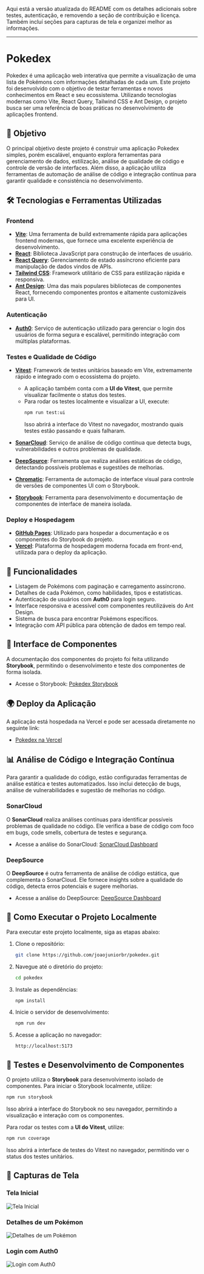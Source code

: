 Aqui está a versão atualizada do README com os detalhes adicionais sobre testes,
autenticação, e removendo a seção de contribuição e licença. Também incluí
seções para capturas de tela e organizei melhor as informações.

---

# Pokedex

Pokedex é uma aplicação web interativa que permite a visualização de uma lista
de Pokémons com informações detalhadas de cada um. Este projeto foi desenvolvido
com o objetivo de testar ferramentas e novos conhecimentos em React e seu
ecossistema. Utilizando tecnologias modernas como Vite, React Query, Tailwind
CSS e Ant Design, o projeto busca ser uma referência de boas práticas no
desenvolvimento de aplicações frontend.

## 🎯 Objetivo

O principal objetivo deste projeto é construir uma aplicação Pokedex simples,
porém escalável, enquanto explora ferramentas para gerenciamento de dados,
estilização, análise de qualidade de código e controle de versão de interfaces.
Além disso, a aplicação utiliza ferramentas de automação de análise de código e
integração contínua para garantir qualidade e consistência no desenvolvimento.

## 🛠️ Tecnologias e Ferramentas Utilizadas

### Frontend

- **[Vite](https://vitejs.dev/)**: Uma ferramenta de build extremamente rápida
  para aplicações frontend modernas, que fornece uma excelente experiência de
  desenvolvimento.
- **[React](https://reactjs.org/)**: Biblioteca JavaScript para construção de
  interfaces de usuário.
- **[React Query](https://react-query.tanstack.com/)**: Gerenciamento de estado
  assíncrono eficiente para manipulação de dados vindos de APIs.
- **[Tailwind CSS](https://tailwindcss.com/)**: Framework utilitário de CSS para
  estilização rápida e responsiva.
- **[Ant Design](https://ant.design/)**: Uma das mais populares bibliotecas de
  componentes React, fornecendo componentes prontos e altamente customizáveis
  para UI.

### Autenticação

- **[Auth0](https://auth0.com/)**: Serviço de autenticação utilizado para
  gerenciar o login dos usuários de forma segura e escalável, permitindo
  integração com múltiplas plataformas.

### Testes e Qualidade de Código

- **[Vitest](https://vitest.dev/)**: Framework de testes unitários baseado em
  Vite, extremamente rápido e integrado com o ecossistema do projeto.

  - A aplicação também conta com a **UI do Vitest**, que permite visualizar
    facilmente o status dos testes.
  - Para rodar os testes localmente e visualizar a UI, execute:
    ```bash
    npm run test:ui
    ```
    Isso abrirá a interface do Vitest no navegador, mostrando quais testes estão
    passando e quais falharam.

- **[SonarCloud](https://sonarcloud.io/)**: Serviço de análise de código
  contínua que detecta bugs, vulnerabilidades e outros problemas de qualidade.
- **[DeepSource](https://deepsource.io/)**: Ferramenta que realiza análises
  estáticas de código, detectando possíveis problemas e sugestões de melhorias.
- **[Chromatic](https://www.chromatic.com/)**: Ferramenta de automação de
  interface visual para controle de versões de componentes UI com o Storybook.
- **[Storybook](https://storybook.js.org/)**: Ferramenta para desenvolvimento e
  documentação de componentes de interface de maneira isolada.

### Deploy e Hospedagem

- **[GitHub Pages](https://pages.github.com/)**: Utilizado para hospedar a
  documentação e os componentes do Storybook do projeto.
- **[Vercel](https://vercel.com/)**: Plataforma de hospedagem moderna focada em
  front-end, utilizada para o deploy da aplicação.

## 🚀 Funcionalidades

- Listagem de Pokémons com paginação e carregamento assíncrono.
- Detalhes de cada Pokémon, como habilidades, tipos e estatísticas.
- Autenticação de usuários com **Auth0** para login seguro.
- Interface responsiva e acessível com componentes reutilizáveis do Ant Design.
- Sistema de busca para encontrar Pokémons específicos.
- Integração com API pública para obtenção de dados em tempo real.

## 🎨 Interface de Componentes

A documentação dos componentes do projeto foi feita utilizando **Storybook**,
permitindo o desenvolvimento e teste dos componentes de forma isolada.

- Acesse o Storybook:
  [Pokedex Storybook](https://joaojuniorbr.github.io/pokedex-storybook)

## 🌍 Deploy da Aplicação

A aplicação está hospedada na Vercel e pode ser acessada diretamente no seguinte
link:

- [Pokedex na Vercel](https://pokedex-joaojunior.vercel.app/)

## 📊 Análise de Código e Integração Contínua

Para garantir a qualidade do código, estão configuradas ferramentas de análise
estática e testes automatizados. Isso inclui detecção de bugs, análise de
vulnerabilidades e sugestão de melhorias no código.

### SonarCloud

O **SonarCloud** realiza análises contínuas para identificar possíveis problemas
de qualidade no código. Ele verifica a base de código com foco em bugs, code
smells, cobertura de testes e segurança.

- Acesse a análise do SonarCloud:
  [SonarCloud Dashboard](https://sonarcloud.io/project/overview?id=joaojuniorbr_pokedex)

### DeepSource

O **DeepSource** é outra ferramenta de análise de código estática, que
complementa o SonarCloud. Ele fornece insights sobre a qualidade do código,
detecta erros potenciais e sugere melhorias.

- Acesse a análise do DeepSource:
  [DeepSource Dashboard](https://deepsource.io/gh/joaojuniorbr/pokedex/)

## 🔧 Como Executar o Projeto Localmente

Para executar este projeto localmente, siga as etapas abaixo:

1. Clone o repositório:

   ```bash
   git clone https://github.com/joaojuniorbr/pokedex.git
   ```

2. Navegue até o diretório do projeto:

   ```bash
   cd pokedex
   ```

3. Instale as dependências:

   ```bash
   npm install
   ```

4. Inicie o servidor de desenvolvimento:

   ```bash
   npm run dev
   ```

5. Acesse a aplicação no navegador:

   ```
   http://localhost:5173
   ```

## 🧪 Testes e Desenvolvimento de Componentes

O projeto utiliza o **Storybook** para desenvolvimento isolado de componentes.
Para iniciar o Storybook localmente, utilize:

```bash
npm run storybook
```

Isso abrirá a interface do Storybook no seu navegador, permitindo a visualização
e interação com os componentes.

Para rodar os testes com a **UI do Vitest**, utilize:

```bash
npm run coverage
```

Isso abrirá a interface de testes do Vitest no navegador, permitindo ver o
status dos testes unitários.

## 📸 Capturas de Tela

### Tela Inicial

![Tela Inicial](image.png)

### Detalhes de um Pokémon

![Detalhes de um Pokémon](image-1.png)

### Login com Auth0

![Login com Auth0](image-2.png)
